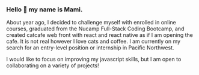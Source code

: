 ### Hello 👋 my name is Mami. 

About year ago, I decided to challenge myself with enrolled in online courses, graduated from the Nucamp Full-Stack Coding Bootcamp, and created catcafe web front with react and react native as if I am opening the cafe. It is not real however I love cats and coffee. I am currently on my search for an entry-level position or internship in Pacific Northwest.

I would like to focus on improving my javascript skills, but I am open to collaborating on a variety of projects!

